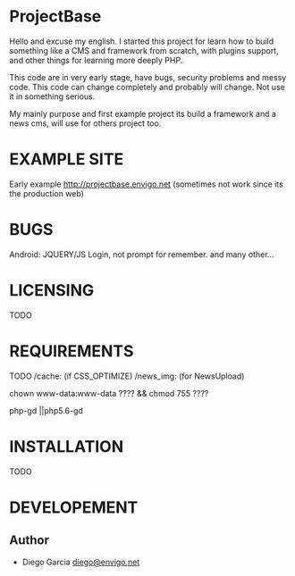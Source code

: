 
ProjectBase 
===========
Hello and excuse my english.
I started this project for learn how to build something like a CMS and framework from scratch, with plugins support, and other things for learning
more deeply PHP.

This code are in very early stage, have bugs, security problems and messy code. This code can change completely and probably will change. Not use it in
something serious.

My mainly purpose and first example project its build a framework and a news cms, will use for others project too.


EXAMPLE SITE
============
Early example  http://projectbase.envigo.net (sometimes not work since its the production web)

BUGS
=========
Android: JQUERY/JS Login, not prompt for remember.
and many other...

LICENSING
=========
TODO

REQUIREMENTS
============
TODO
/cache: (if CSS_OPTIMIZE)
/news_img: (for NewsUpload)

chown www-data:www-data ???? && chmod 755 ????

php-gd ||php5.6-gd

INSTALLATION
============
TODO

DEVELOPEMENT
============

Author
------

* Diego Garcia <diego@envigo.net>




